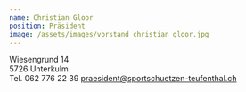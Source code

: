 ```yaml
---
name: Christian Gloor
position: Präsident
image: /assets/images/vorstand_christian_gloor.jpg
---
```


Wiesengrund 14  
5726 Unterkulm    
Tel. 062 776 22 39
<a hrf="mailto:praesident@sportschuetzen-teufenthal.ch">praesident@sportschuetzen-teufenthal.ch</a>
